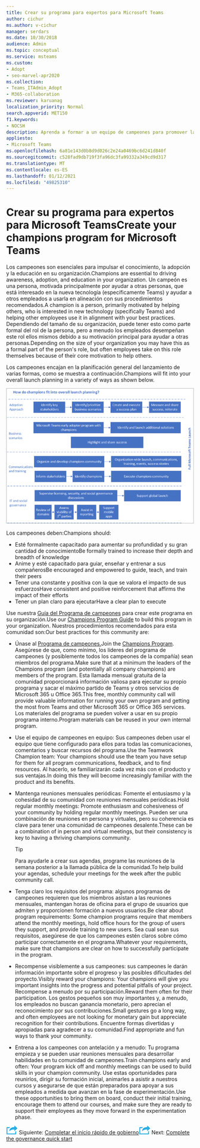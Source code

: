 ```yaml
---
title: Crear su programa para expertos para Microsoft Teams
author: cichur
ms.author: v-cichur
manager: serdars
ms.date: 10/30/2018
audience: Admin
ms.topic: conceptual
ms.service: msteams
ms.custom:
- Adopt
- seo-marvel-apr2020
ms.collection:
- Teams_ITAdmin_Adopt
- M365-collaboration
ms.reviewer: karuanag
localization_priority: Normal
search.appverid: MET150
f1.keywords:
- NOCSH
description: Aprenda a formar a un equipo de campeones para promover la adopción de Teams mediante el reconocimiento, la adopción y la educación en su organización.
appliesto:
- Microsoft Teams
ms.openlocfilehash: 6a81e143d0b8d9d026c2e24a0469bc6d241d840f
ms.sourcegitcommit: c528fad9db719f3fa96dc3fa99332a349cd9d317
ms.translationtype: MT
ms.contentlocale: es-ES
ms.lasthandoff: 01/12/2021
ms.locfileid: "49825310"
---
```

# <a name="create-your-champions-program-for-microsoft-teams"></a><span data-ttu-id="a09bb-103">Crear su programa para expertos para Microsoft Teams</span><span class="sxs-lookup"><span data-stu-id="a09bb-103">Create your champions program for Microsoft Teams</span></span>

<span data-ttu-id="a09bb-104">Los campeones son esenciales para impulsar el conocimiento, la adopción y la educación en su organización.</span><span class="sxs-lookup"><span data-stu-id="a09bb-104">Champions are essential to driving awareness, adoption, and education in your organization.</span></span> <span data-ttu-id="a09bb-105">Un campeón es una persona, motivada principalmente por ayudar a otras personas, que está interesado en la nueva tecnología (específicamente Teams) y ayudar a otros empleados a usarla en alineación con sus procedimientos recomendados.</span><span class="sxs-lookup"><span data-stu-id="a09bb-105">A champion is a person, primarily motivated by helping others, who is interested in new technology (specifically Teams) and helping other employees use it in alignment with your best practices.</span></span> <span data-ttu-id="a09bb-106">Dependiendo del tamaño de su organización, puede tener esto como parte formal del rol de la persona, pero a menudo los empleados desempeñan este rol ellos mismos debido a su motivación principal para ayudar a otras personas.</span><span class="sxs-lookup"><span data-stu-id="a09bb-106">Depending on the size of your organization you may have this as a formal part of the person's role, but often employees take on this role themselves because of their core motivation to help others.</span></span>

<span data-ttu-id="a09bb-107">Los campeones encajan en la planificación general del lanzamiento de varias formas, como se muestra a continuación.</span><span class="sxs-lookup"><span data-stu-id="a09bb-107">Champions will fit into your overall launch planning in a variety of ways as shown below.</span></span>

![Ilustración de la planificación de lanzamiento de los campeones](media/teams-adoption-champions.png)

<span data-ttu-id="a09bb-109">Los campeones deben:</span><span class="sxs-lookup"><span data-stu-id="a09bb-109">Champions should:</span></span>

- <span data-ttu-id="a09bb-110">Esté formalmente capacitado para aumentar su profundidad y su gran cantidad de conocimiento</span><span class="sxs-lookup"><span data-stu-id="a09bb-110">Be formally trained to increase their depth and breadth of knowledge</span></span>
- <span data-ttu-id="a09bb-111">Anime y esté capacitado para guiar, enseñar y entrenar a sus compañeros</span><span class="sxs-lookup"><span data-stu-id="a09bb-111">Be encouraged and empowered to guide, teach, and train their peers</span></span>
- <span data-ttu-id="a09bb-112">Tener una constante y positiva con la que se valora el impacto de sus esfuerzos</span><span class="sxs-lookup"><span data-stu-id="a09bb-112">Have consistent and positive reinforcement that affirms the impact of their efforts</span></span>
- <span data-ttu-id="a09bb-113">Tener un plan claro para ejecutar</span><span class="sxs-lookup"><span data-stu-id="a09bb-113">Have a clear plan to execute</span></span>

<span data-ttu-id="a09bb-114">Use nuestra [Guía del Programa de campeones](https://go.microsoft.com/fwlink/?linkid=854665) para crear este programa en su organización.</span><span class="sxs-lookup"><span data-stu-id="a09bb-114">Use our [Champions Program Guide](https://go.microsoft.com/fwlink/?linkid=854665) to build this program in your organization.</span></span> <span data-ttu-id="a09bb-115">Nuestros procedimientos recomendados para esta comunidad son:</span><span class="sxs-lookup"><span data-stu-id="a09bb-115">Our best practices for this community are:</span></span>

- <span data-ttu-id="a09bb-116">Únase al [Programa de campeones.](https://aka.ms/O365Champions)</span><span class="sxs-lookup"><span data-stu-id="a09bb-116">Join the [Champions Program](https://aka.ms/O365Champions).</span></span> <span data-ttu-id="a09bb-117">Asegúrese de que, como mínimo, los líderes del programa de campeones (y posiblemente todos los campeones de la compañía) sean miembros del programa.</span><span class="sxs-lookup"><span data-stu-id="a09bb-117">Make sure that at a minimum the leaders of the Champions program (and potentially all company champions) are members of the program.</span></span> <span data-ttu-id="a09bb-118">Esta llamada mensual gratuita de la comunidad proporcionará información valiosa para ejecutar su propio programa y sacar el máximo partido de Teams y otros servicios de Microsoft 365 u Office 365.</span><span class="sxs-lookup"><span data-stu-id="a09bb-118">This free, monthly community call will provide valuable information for running your own program and getting the most from Teams and other Microsoft 365 or Office 365 services.</span></span> <span data-ttu-id="a09bb-119">Los materiales del programa se pueden volver a usar en su propio programa interno.</span><span class="sxs-lookup"><span data-stu-id="a09bb-119">Program materials can be reused in your own internal program.</span></span>

- <span data-ttu-id="a09bb-120">Use el equipo de campeones en equipo: Sus campeones deben usar el equipo que tiene configurado para ellos para todas las comunicaciones, comentarios y buscar recursos del programa.</span><span class="sxs-lookup"><span data-stu-id="a09bb-120">Use the Teamwork Champion team: Your champions should use the team you have setup for them for all program communications, feedback, and to find resources.</span></span>  <span data-ttu-id="a09bb-121">Al hacerlo, se familiarizarán cada vez más con el producto y sus ventajas.</span><span class="sxs-lookup"><span data-stu-id="a09bb-121">In doing this they will become increasingly familiar with the product and its benefits.</span></span>

- <span data-ttu-id="a09bb-122">Mantenga reuniones mensuales periódicas: Fomente el entusiasmo y la cohesidad de su comunidad con reuniones mensuales periódicas.</span><span class="sxs-lookup"><span data-stu-id="a09bb-122">Hold regular monthly meetings: Promote enthusiasm and cohesiveness of your community by holding regular monthly meetings.</span></span> <span data-ttu-id="a09bb-123">Pueden ser una combinación de reuniones en persona y virtuales, pero su coherencia es clave para tener una comunidad de campeones desalente.</span><span class="sxs-lookup"><span data-stu-id="a09bb-123">These can be a combination of in person and virtual meetings, but their consistency is key to having a thriving champions community.</span></span>

    > [!TIP]
    > <span data-ttu-id="a09bb-124">Para ayudarle a crear sus agendas, programe las reuniones de la semana posterior a la llamada pública de la comunidad.</span><span class="sxs-lookup"><span data-stu-id="a09bb-124">To help build your agendas, schedule your meetings for the week after the public community call.</span></span> 

- <span data-ttu-id="a09bb-125">Tenga claro los requisitos del programa: algunos programas de campeones requieren que los miembros asistan a las reuniones mensuales, mantengan horas de oficina para el grupo de usuarios que admiten y proporcionen formación a nuevos usuarios.</span><span class="sxs-lookup"><span data-stu-id="a09bb-125">Be clear about program requirements: Some champion programs require that members attend the monthly meetings, hold office hours for the group of users they support, and provide training to new users.</span></span> <span data-ttu-id="a09bb-126">Sea cual sean sus requisitos, asegúrese de que los campeones estén claros sobre cómo participar correctamente en el programa.</span><span class="sxs-lookup"><span data-stu-id="a09bb-126">Whatever your requirements, make sure that champions are clear on how to successfully participate in the program.</span></span>

- <span data-ttu-id="a09bb-127">Recompense visiblemente a sus campeones: sus campeones le darán información importante sobre el progreso y las posibles dificultades del proyecto.</span><span class="sxs-lookup"><span data-stu-id="a09bb-127">Visibly reward your champions: Your champions will give you important insights into the progress and potential pitfalls of your project.</span></span> <span data-ttu-id="a09bb-128">Recompense a menudo por su participación.</span><span class="sxs-lookup"><span data-stu-id="a09bb-128">Reward them often for their participation.</span></span> <span data-ttu-id="a09bb-129">Los gestos pequeños son muy importantes y, a menudo, los empleados no buscan ganancia monetario, pero aprecian el reconocimiento por sus contribuciones.</span><span class="sxs-lookup"><span data-stu-id="a09bb-129">Small gestures go a long way, and often employees are not looking for monetary gain but appreciate recognition for their contributions.</span></span> <span data-ttu-id="a09bb-130">Encuentre formas divertidas y apropiadas para agradecer a su comunidad.</span><span class="sxs-lookup"><span data-stu-id="a09bb-130">Find appropriate and fun ways to thank your community.</span></span> 

- <span data-ttu-id="a09bb-131">Entrena a los campeones con antelación y a menudo: Tu programa empieza y se pueden usar reuniones mensuales para desarrollar habilidades en tu comunidad de campeones.</span><span class="sxs-lookup"><span data-stu-id="a09bb-131">Train champions early and often: Your program kick off and monthly meetings can be used to build skills in your champion community.</span></span> <span data-ttu-id="a09bb-132">Use estas oportunidades para reunirlos, dirigir su formación inicial, animarles a asistir a nuestros cursos y asegurarse de que están preparados para apoyar a sus empleados a medida que avanzan en la fase de experimentación.</span><span class="sxs-lookup"><span data-stu-id="a09bb-132">Use these opportunities to bring them on board, conduct their initial training, encourage them to attend our courses, and make sure they are ready to support their employees as they move forward in the experimentation phase.</span></span>  

<span data-ttu-id="a09bb-133">![Un icono que representa el siguiente paso ](media/teams-adoption-next-icon.png) Siguiente: [Completar el inicio rápido de gobierno](teams-adoption-governance-quick-start.md)</span><span class="sxs-lookup"><span data-stu-id="a09bb-133">![An icon representing the next step](media/teams-adoption-next-icon.png) Next: [Complete the governance quick start](teams-adoption-governance-quick-start.md)</span></span>

